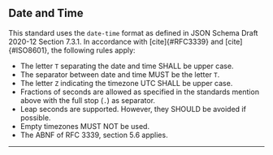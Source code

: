 ## Date and Time

This standard uses the `date-time` format as defined in JSON Schema Draft 2020-12 Section 7.3.1.
In accordance with [cite]{#RFC3339} and [cite]{#ISO8601}, the following rules apply:

* The letter `T` separating the date and time SHALL be upper case.
* The separator between date and time MUST be the letter `T`.
* The letter `Z` indicating the timezone UTC SHALL be upper case.
* Fractions of seconds are allowed as specified in the standards mention above with the full stop (`.`) as separator.
* Leap seconds are supported. However, they SHOULD be avoided if possible.
* Empty timezones MUST NOT be used.
* The ABNF of RFC 3339, section 5.6 applies.

-------
